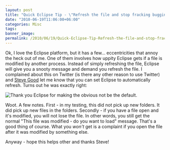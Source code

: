 ```yaml
---
layout: post
title: "Quick Eclipse Tip - \"Refresh the file and stop fracking bugging me\""
date: "2010-06-19T11:06:00+06:00"
categories: Misc 
tags: 
banner_image: 
permalink: /2010/06/19/Quick-Eclipse-Tip-Refresh-the-file-and-stop-fracking-bugging-me
---
```


Ok, I love the Eclipse platform, but it has a few... eccentricities that annoy the heck out of me. One of them involves how uppity Eclipse gets if a file is modified by another process. Instead of simply refreshing the file, Eclipse will give you a snooty message and demand you refresh the file. I complained about this on Twitter (is there any other reason to use Twitter) and <a href="http://stevegood.org/">Steve Good</a> let me know that you can set Eclipse to automatically refresh. Turns out he was exactly right:

<p>

<img src="https://static.raymondcamden.com/images/refresh.png" title="Thank you Eclipse for making the obvious not be the default." />

<p>

Woot. A few notes. First - in my testing, this did not pick up new folders. It did pick up new files in the folders. Secondly - if you have a file open and it's modified, you will not lose the file. In other words, you still get the normal "This file was modified - do you want to load" message. That's a good thing of course. What you <i>won't</i> get is a complaint if you open the file after it was modified by something else.

<p>

Anyway - hope this helps other and thanks Steve!